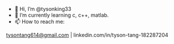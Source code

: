 - 👋 Hi, I’m @tysonking33
- 🌱 I’m currently learning c, c++, matlab.
- 📫 How to reach me:

tysontang614@gmail.com |
linkedin.com/in/tyson-tang-182287204


<!---
tysonking33/tysonking33 is a ✨ special ✨ repository because its `README.md` (this file) appears on your GitHub profile.
You can click the Preview link to take a look at your changes.
--->

